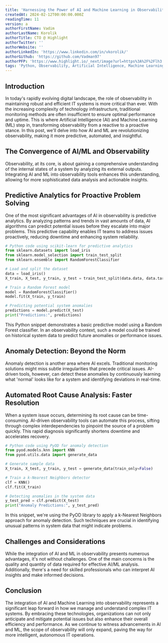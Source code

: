 ```yaml
---
title: 'Harnessing the Power of AI and Machine Learning in Observability'
createdAt: 2024-02-12T00:00:00.000Z
readingTime: 11
version: a
authorFirstName: Vadim
authorLastName: Korolik
authorTitle: CTO @ Highlight
authorTwitter: ''
authorWebsite: ''
authorLinkedIn: 'https://www.linkedin.com/in/vkorolik/'
authorGithub: 'https://github.com/Vadman97'
authorPFP: 'https://www.highlight.io/_next/image?url=https%3A%2F%2Flh3.googleusercontent.com%2Fa-%2FAOh14Gh1k7XsVMGxHMLJZ7qesyddqn1y4EKjfbodEYiY%3Ds96-c&w=3840&q=75'
tags: 'Python, Observability, Artificial Intelligence, Machine Learning, Data Interpretation'
---
```


## Introduction

In today's rapidly evolving digital landscape, the role of observability in maintaining robust and efficient IT systems is more critical than ever. With the increasing complexity of technology infrastructure, traditional monitoring methods are often insufficient to ensure optimal performance and uptime. This is where Artificial Intelligence (AI) and Machine Learning (ML) step in, transforming observability from a reactive to a proactive stance. In this post, we'll delve into how AI and ML are revolutionizing observability, making it more predictive, automated, and insightful.

## The Convergence of AI/ML and Observability

Observability, at its core, is about gaining a comprehensive understanding of the internal states of a system by analyzing its external outputs. Integrating AI and ML into observability tools enhances this understanding, allowing for more sophisticated data analysis and actionable insights.

## Predictive Analytics for Proactive Problem Solving

One of the most significant advantages of AI in observability is predictive analytics. By analyzing patterns and trends in vast amounts of data, AI algorithms can predict potential issues before they escalate into major problems. This predictive capability enables IT teams to address issues proactively, reducing downtime and enhancing system reliability.

```python
# Python code using scikit-learn for predictive analytics
from sklearn.datasets import load_iris
from sklearn.model_selection import train_test_split
from sklearn.ensemble import RandomForestClassifier

# Load and split the dataset
data = load_iris()
X_train, X_test, y_train, y_test = train_test_split(data.data, data.target, test_size=0.3)

# Train a Random Forest model
model = RandomForestClassifier()
model.fit(X_train, y_train)

# Predicting potential system anomalies
predictions = model.predict(X_test)
print("Predictions:", predictions)
```

This Python snippet demonstrates a basic predictive model using a Random Forest classifier. In an observability context, such a model could be trained on historical system data to predict future anomalies or performance issues.

<BlogCallToAction/>

## Anomaly Detection: Beyond the Norm

Anomaly detection is another area where AI excels. Traditional monitoring solutions might miss subtle irregularities that precede critical issues. AI-driven tools, however, can detect these anomalies by continuously learning what 'normal' looks like for a system and identifying deviations in real-time.

## Automated Root Cause Analysis: Faster Resolution

When a system issue occurs, determining its root cause can be time-consuming. AI-driven observability tools can automate this process, sifting through complex interdependencies to pinpoint the source of a problem quickly. This rapid diagnosis significantly shortens downtime and accelerates recovery.

```python
# Python code using PyOD for anomaly detection
from pyod.models.knn import KNN
from pyod.utils.data import generate_data

# Generate sample data
X_train, X_test, y_train, y_test = generate_data(train_only=False)

# Train a k-Nearest Neighbors detector
clf = KNN()
clf.fit(X_train)

# Detecting anomalies in the system data
y_test_pred = clf.predict(X_test)
print("Anomaly Predictions:", y_test_pred)
```

In this snippet, we're using the PyOD library to apply a k-Nearest Neighbors approach for anomaly detection. Such techniques are crucial in identifying unusual patterns in system data that might indicate problems.

## Challenges and Considerations

While the integration of AI and ML in observability presents numerous advantages, it's not without challenges. One of the main concerns is the quality and quantity of data required for effective AI/ML analysis. Additionally, there's a need for skilled professionals who can interpret AI insights and make informed decisions.

## Conclusion

The integration of AI and Machine Learning into observability represents a significant leap forward in how we manage and understand complex IT systems. By embracing these technologies, organizations can not only anticipate and mitigate potential issues but also enhance their overall efficiency and performance. As we continue to witness advancements in AI and ML, the scope of observability will only expand, paving the way for more intelligent, autonomous IT operations.

